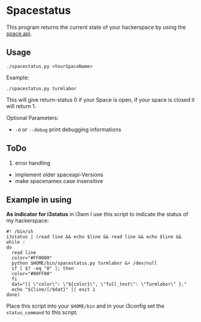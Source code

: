 Spacestatus
===========

This program returns the current state of your hackerspace by using the [space.api](http://spaceapi.net). 

Usage
-----

    ./spacestatus.py <YourSpaceName>

Example:

    ./spacestatus.py turmlabor

This will give return-status 0 if your Space is open, if your space is closed it will return 1.

Optional Parameters:

- `-d` or `--debug` print debugging informations

ToDo
----

1. error handling
-  implement older spaceapi-Versions
-  make spacenames case insensitive


Example in using
----------------

**As indicator for i3status**
in i3wm I use this script to indicate the status of my hackerspace:
 
    #! /bin/sh
    i3status | (read line && echo $line && read line && echo $line && while :
    do
      read line
      color="#FF0000"
      python $HOME/bin/spacestatus.py turmlabor &> /dev/null
      if [ $? -eq "0" ]; then
	  color="#00FF00"
      fi
      dat="[{ \"color\": \"${color}\", \"full_text\": \"Turmlabor\" },"
      echo "${line/[/$dat}" || exit 1
    done)

Place this script into your `$HOME/bin` and in your i3config set the `status_command` to this script.
